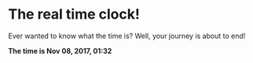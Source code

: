 # The real time clock!

Ever wanted to know what the time is? Well, your journey is about to end!

**The time is Nov 08, 2017, 01:32**